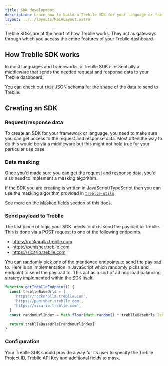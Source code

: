 ```yaml
---
title: SDK development
description: Learn how to build a Treblle SDK for your language or framework.
layout: ../../layouts/MainLayout.astro
---
```


Treblle SDKs are at the heart of how Treblle works. They act as gateways through which you access the entire features of your Treblle dashboard.

## How Treblle SDK works

In most languages and frameworks, a Treblle SDK is essentially a middleware that sends the needed request and response data to your Treblle dashboard.

You can check out [`this`](https://github.com/Treblle/treblle-utils/blob/develop/treblle-payload-schema.json) JSON schema for the shape of the data to send to Treblle.

## Creating an SDK

### Request/response data

To create an SDK for your framework or language, you need to make sure you can get access to the request and response data. Most often the way to do this would be via a middleware but this might not hold true for your particular use case.

### Data masking

Once you'd made sure you can get the request and response data, you'd also need to implement a masking algorithm.

If the SDK you are creating is written in JavaScript/TypeScript then you can use the masking algorithm provided in [`treblle-utils`](https://github.com/treblle/treblle-utils)

See more on the [Masked fields](/en/security/masked-fields) section of this docs.

### Send payload to Treblle

The last piece of logic your SDK needs to do is send the payload to Treblle. This is done via a POST request to one of the following endpoints.

- https://rocknrolla.treblle.com
- https://punisher.treblle.com
- https://sicario.treblle.com

You can randomly pick one of the mentioned endpoints to send the payload to. Here is an implementation in JavaScript which randomly picks and endpoint to send the payload to. This act as a sort of ad hoc load balancing strategy implemented within the SDK itself.

```js
function getTreblleEndpoint() {
  const treblleBaseUrls = [
    'https://rocknrolla.treblle.com',
    'https://punisher.treblle.com',
    'https://sicario.treblle.com',
  ]
  const randomUrlIndex = Math.floor(Math.random() * treblleBaseUrls.length)

  return treblleBaseUrls[randomUrlIndex]
}
```

### Configuration

Your Treblle SDK should provide a way for its user to specify the Treblle Project ID, Treblle API Key and additional fields to mask.
